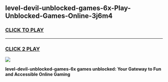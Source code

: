 
## level-devil-unblocked-games-6x-Play-Unblocked-Games-Online-3j6m4
<h3>
<a href="https://premium76.site?title=level-devil-unblocked-games-6x&ref=25A">CLICK TO PLAY</a></h3>
<hr>

<h3>
<a href="https://premium76.site?title=level-devil-unblocked-games-6x&ref=25A">CLICK 2 PLAY</a>
  
</h3>

<a href="https://premium76.site?title=level-devil-unblocked-games-6x&ref=25A"><img src="https://clearcache.store/games.png"></a>


**level-devil-unblocked-games-6x games unblocked: Your Gateway to Fun and Accessible Online Gaming**
